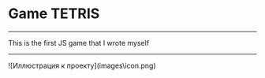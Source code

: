 <h1>Game TETRIS</h1>
<hr>
This is the first JS game that I wrote myself
<hr>
![Иллюстрация к проекту](images\icon.png)
